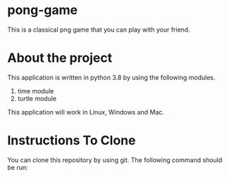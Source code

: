 # pong-game
This is a classical png game that you can play with your friend. 

<h1>About the project</h1>
This application is written in python 3.8 by using the following modules.
<ol>
  <li>time module </li>
  <li>turtle module </li>
</ol>
This application will work in Linux, Windows and Mac.

<h1> Instructions To Clone </h1> 
You can clone this repository by using git. The following command should 
be run:
<href link="https://github.com/ErenGunduzz/pong-game"/>

